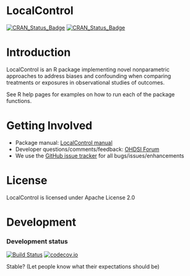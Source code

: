 LocalControl
============

[![CRAN_Status_Badge](http://www.r-pkg.org/badges/version/LocalControl)](https://cran.r-project.org/package=LocalControl)
[![CRAN_Status_Badge](http://cranlogs.r-pkg.org/badges/LocalControl)](https://cran.r-project.org/package=LocalControl)

Introduction
============

LocalControl is an R package implementing novel nonparametric approaches to address biases and confounding when comparing treatments or exposures in observational studies of outcomes.

See R help pages for examples on how to run each of the package functions.

Getting Involved
================
* Package manual: [LocalControl manual](https://raw.githubusercontent.com/OHDSI/LocalControl/master/extras/LocalControl.pdf) 
* Developer questions/comments/feedback: <a href="http://forums.ohdsi.org/c/developers">OHDSI Forum</a>
* We use the <a href="../../issues">GitHub issue tracker</a> for all bugs/issues/enhancements

License
=======
LocalControl is licensed under Apache License 2.0

Development
===========

### Development status

[![Build Status](https://travis-ci.org/OHDSI/LocalControl.svg?branch=master)](https://travis-ci.org/OHDSI/LocalControl)
[![codecov.io](https://codecov.io/github/OHDSI/LocalControl/coverage.svg?branch=master)](https://codecov.io/github/OHDSI/LocalControl?branch=master)

Stable? (Let people know what their expectations should be)
